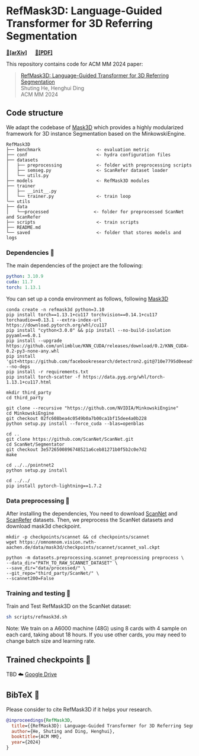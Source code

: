 # RefMask3D: Language-Guided Transformer for 3D Referring Segmentation

**[📄[arXiv]](https://arxiv.org/abs/2404.03645v1)**  &emsp; **[📄[PDF]](https://openaccess.thecvf.com/content/CVPR2024/papers/He_Decoupling_Static_and_Hierarchical_Motion_Perception_for_Referring_Video_Segmentation_CVPR_2024_paper.pdf)** 

This repository contains code for ACM MM 2024 paper:

> [RefMask3D: Language-Guided Transformer for 3D Referring Segmentation](https://arxiv.org/abs/2404.03645v1)  
> Shuting He,  Henghui Ding  
> ACM MM 2024

## Code structure

We adapt the codebase of  [Mask3D](https://github.com/JonasSchult/Mask3D) which provides a highly modularized framework for 3D instance Segmentation based on the MinkowskiEngine.

```
RefMask3D
├── benchmark                     <- evaluation metric
├── conf                          <- hydra configuration files
├── datasets
│   ├── preprocessing             <- folder with preprocessing scripts
│   ├── semseg.py                 <- ScanRefer dataset loader
│   └── utils.py
├── models                        <- RefMask3D modules
├── trainer
│   ├── __init__.py
│   └── trainer.py                <- train loop
└── utils
├── data
│   └──processed                 <- folder for preprocessed ScanNet and ScanRefer					
├── scripts                       <- train scripts
├── README.md
└── saved                         <- folder that stores models and logs
```

### Dependencies :memo:

The main dependencies of the project are the following:

```yaml
python: 3.10.9
cuda: 11.7
torch: 1.13.1
```

You can set up a conda environment as follows, following [Mask3D](https://github.com/JonasSchult/Mask3D)

```
conda create -n refmask3d python=3.10 
pip install torch==1.13.1+cu117 torchvision==0.14.1+cu117 torchaudio==0.13.1 --extra-index-url https://download.pytorch.org/whl/cu117
pip install "cython<3.0.0" && pip install --no-build-isolation pyyaml==6.0.1
pip install --upgrade https://github.com/unlimblue/KNN_CUDA/releases/download/0.2/KNN_CUDA-0.2-py3-none-any.whl
pip install 'git+https://github.com/facebookresearch/detectron2.git@710e7795d0eeadf9def0e7ef957eea13532e34cf' --no-deps
pip install -r requirements.txt
pip install torch-scatter -f https://data.pyg.org/whl/torch-1.13.1+cu117.html

mkdir third_party
cd third_party

git clone --recursive "https://github.com/NVIDIA/MinkowskiEngine"
cd MinkowskiEngine
git checkout 02fc608bea4c0549b0a7b00ca1bf15dee4a0b228
python setup.py install --force_cuda --blas=openblas

cd ..
git clone https://github.com/ScanNet/ScanNet.git
cd ScanNet/Segmentator
git checkout 3e5726500896748521a6ceb81271b0f5b2c0e7d2
make

cd ../../pointnet2
python setup.py install

cd ../../
pip install pytorch-lightning==1.7.2
```

### Data preprocessing :hammer:

After installing the dependencies, You need to download [ScanNet](https://github.com/ScanNet/ScanNet) and [ScanRefer](https://github.com/daveredrum/ScanRefer) datasets. Then, we preprocess the ScanNet datasets and download mask3d checkpoint.

```
mkdir -p checkpoints/scannet && cd checkpoints/scannet
wget https://omnomnom.vision.rwth-aachen.de/data/mask3d/checkpoints/scannet/scannet_val.ckpt

python -m datasets.preprocessing.scannet_preprocessing preprocess \
--data_dir="PATH_TO_RAW_SCANNET_DATASET" \
--save_dir="data/processed/" \
--git_repo="third_party/ScanNet/" \
--scannet200=False
```

### Training and testing :train2:

Train and Test RefMask3D on the ScanNet dataset:

```bash
sh scripts/refmask3d.sh
```
Note: We train on a A6000 machine (48G) using 8 cards with 4 sample on each card, taking about 18 hours.
If you use other cards, you may need to change batch size and learning rate.

## Trained checkpoints :floppy_disk:
TBD
☁️ [Google Drive]()

## BibTeX :pray:
Please consider to cite RefMask3D if it helps your research.

```bibtex
@inproceedings{RefMask3D,
  title={{RefMask3D}: Language-Guided Transformer for 3D Referring Segmentation},
  author={He, Shuting and Ding, Henghui},
  booktitle={ACM MM},
  year={2024}
}
```

